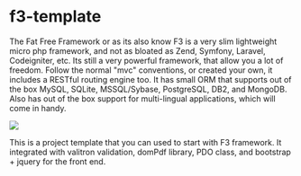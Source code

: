 # f3-template
The Fat Free Framework or as its also know F3 is a very slim lightweight micro php framework, and not as bloated as Zend, Symfony, Laravel, Codeigniter, etc. 
Its still a very powerful framework, that allow you a lot of freedom. Follow the normal "mvc" conventions, or created your own, it includes a RESTful routing engine too.
It has small ORM that supports out of the box MySQL, SQLite, MSSQL/Sybase, PostgreSQL, DB2, and MongoDB. 
Also has out of the box support for multi-lingual applications, which will come in handy. 

![](https://raw.githubusercontent.com/hendrosteven/f3-template/master/screen.png)

This is a project template that you can used to start with F3 framework. It integrated with valitron validation, domPdf library, PDO class, and bootstrap + jquery for the front end.
